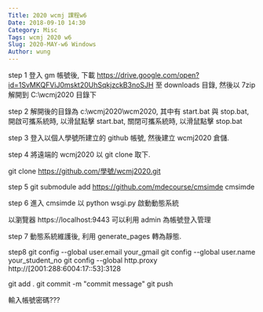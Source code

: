 ```yaml
---
Title: 2020 wcmj 課程w6
Date: 2018-09-10 14:30
Category: Misc
Tags: wcmj 2020 w6
Slug: 2020-MAY-w6 Windows
Author: wung
---
```


<!-- PELICAN_END_SUMMARY -->
step 1
登入 gm 帳號後, 下載 https://drive.google.com/open?id=1SvMKQFViJ0mskt20UhSqkjzckB3noSJH 至 downloads 目錄, 然後以 7zip 解開到 C:\wcmj2020 目錄下

step 2
解開後的目錄為 c:\wcmj2020\wcm2020, 其中有 start.bat 與 stop.bat, 開啟可攜系統時, 以滑鼠點擊 start.bat, 關閉可攜系統時, 以滑鼠點擊 stop.bat

step 3
登入以個人學號所建立的 github 帳號, 然後建立 wcmj2020 倉儲.

step 4
將遠端的 wcmj2020 以 git clone 取下.

git clone https://github.com/學號/wcmj2020.git

step 5
git submodule add https://github.com/mdecourse/cmsimde cmsimde

step 6
進入 cmsimde 以 python wsgi.py 啟動動態系統

以瀏覽器 https://localhost:9443 可以利用 admin 為帳號登入管理

step 7
動態系統維護後, 利用 generate_pages 轉為靜態.

step8
git config --global user.email your_gmail
git config --global user.name your_student_no
git config --global http.proxy http://[2001:288:6004:17::53]:3128

git add .
git commit -m "commit message"
git push

輸入帳號密碼???
